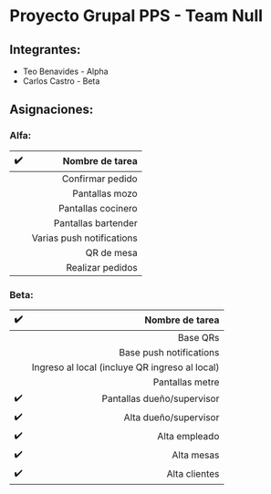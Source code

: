 # Proyecto Grupal PPS - Team Null

## Integrantes:  
+ Teo Benavides - Alpha
+ Carlos Castro - Beta

## Asignaciones:  

### Alfa:
| :heavy_check_mark: |           Nombre de tarea |
|----:|--------------------------:|
| | Confirmar pedido          |
| | Pantallas mozo            |
| | Pantallas cocinero        |
| | Pantallas bartender       |
| | Varias push notifications |
| | QR de mesa                |
| | Realizar pedidos          |

### Beta: 
| :heavy_check_mark: |                                Nombre de tarea |
|-------------------:|-----------------------------------------------:|
|                    | Base QRs                                       |
|                    | Base push notifications                        |
|                    | Ingreso al local (incluye QR ingreso al local) |
|                    | Pantallas metre                                |
| :heavy_check_mark: | Pantallas dueño/supervisor                     |
| :heavy_check_mark: | Alta dueño/supervisor                          |
| :heavy_check_mark: | Alta empleado                                  |
| :heavy_check_mark: | Alta mesas                                     |
| :heavy_check_mark: | Alta clientes                                  |